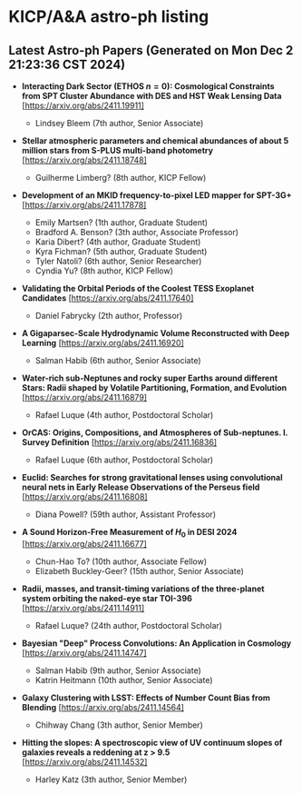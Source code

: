 # KICP/A&A astro-ph listing

## Latest Astro-ph Papers (Generated on Mon Dec  2 21:23:36 CST 2024)

- **Interacting Dark Sector (ETHOS $n=0$): Cosmological Constraints from SPT Cluster Abundance with DES and HST Weak Lensing Data**
[https://arxiv.org/abs/2411.19911]
  + Lindsey Bleem (7th author, Senior Associate)

- **Stellar atmospheric parameters and chemical abundances of about 5 million stars from S-PLUS multi-band photometry**
[https://arxiv.org/abs/2411.18748]
  + Guilherme Limberg? (8th author, KICP Fellow)

- **Development of an MKID frequency-to-pixel LED mapper for SPT-3G+**
[https://arxiv.org/abs/2411.17878]
  + Emily Martsen? (1th author, Graduate Student)
  + Bradford A. Benson? (3th author, Associate Professor)
  + Karia Dibert? (4th author, Graduate Student)
  + Kyra Fichman? (5th author, Graduate Student)
  + Tyler Natoli? (6th author, Senior Researcher)
  + Cyndia Yu? (8th author, KICP Fellow)

- **Validating the Orbital Periods of the Coolest TESS Exoplanet Candidates**
[https://arxiv.org/abs/2411.17640]
  + Daniel Fabrycky (2th author, Professor)

- **A Gigaparsec-Scale Hydrodynamic Volume Reconstructed with Deep Learning**
[https://arxiv.org/abs/2411.16920]
  + Salman Habib (6th author, Senior Associate)

- **Water-rich sub-Neptunes and rocky super Earths around different Stars: Radii shaped by Volatile Partitioning, Formation, and Evolution**
[https://arxiv.org/abs/2411.16879]
  + Rafael Luque (4th author, Postdoctoral Scholar)

- **OrCAS: Origins, Compositions, and Atmospheres of Sub-neptunes. I. Survey Definition**
[https://arxiv.org/abs/2411.16836]
  + Rafael Luque (6th author, Postdoctoral Scholar)

- **Euclid: Searches for strong gravitational lenses using convolutional neural nets in Early Release Observations of the Perseus field**
[https://arxiv.org/abs/2411.16808]
  + Diana Powell? (59th author, Assistant Professor)

- **A Sound Horizon-Free Measurement of $H_0$ in DESI 2024**
[https://arxiv.org/abs/2411.16677]
  + Chun-Hao To? (10th author, Associate Fellow)
  + Elizabeth Buckley-Geer? (15th author, Senior Associate)

- **Radii, masses, and transit-timing variations of the three-planet system orbiting the naked-eye star TOI-396**
[https://arxiv.org/abs/2411.14911]
  + Rafael Luque? (24th author, Postdoctoral Scholar)

- **Bayesian "Deep" Process Convolutions: An Application in Cosmology**
[https://arxiv.org/abs/2411.14747]
  + Salman Habib (9th author, Senior Associate)
  + Katrin Heitmann (10th author, Senior Associate)

- **Galaxy Clustering with LSST: Effects of Number Count Bias from Blending**
[https://arxiv.org/abs/2411.14564]
  + Chihway Chang (3th author, Senior Member)

- **Hitting the slopes: A spectroscopic view of UV continuum slopes of galaxies reveals a reddening at z > 9.5**
[https://arxiv.org/abs/2411.14532]
  + Harley Katz (3th author, Senior Member)

